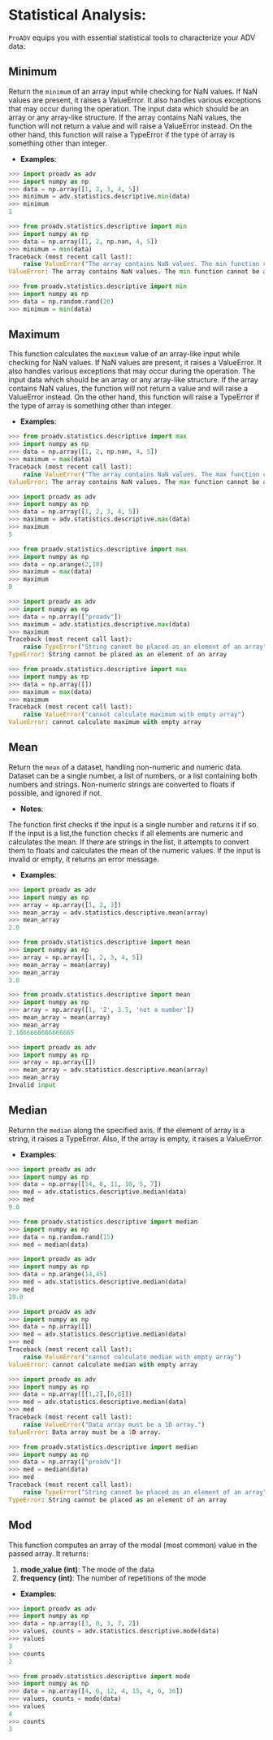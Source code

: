 # Statistical Analysis: 
`ProADV` equips you with essential statistical tools to characterize your ADV data:

## Minimum

Return the `minimum` of an array input while checking for NaN values. If NaN values are present, it raises a ValueError. 
It also handles various exceptions that may occur during the operation.
The input data which should be an array or any array-like structure.
If the array contains NaN values, the function will not return a value and will raise a ValueError instead.
On the other hand, this function will raise a TypeError if the type of array is something other than integer.

- **Examples**:

```python
>>> import proadv as adv 
>>> import numpy as np
>>> data = np.array([1, 2, 3, 4, 5])
>>> minimum = adv.statistics.descriptive.min(data)
>>> minimum
1
```

```python
>>> from proadv.statistics.descriptive import min
>>> import numpy as np
>>> data = np.array([1, 2, np.nan, 4, 5])
>>> minimum = min(data)
Traceback (most recent call last):
    raise ValueError("The array contains NaN values. The min function cannot be applied to arrays with NaN values.")
ValueError: The array contains NaN values. The min function cannot be applied to arrays with NaN values.
```

```python
>>> from proadv.statistics.descriptive import min 
>>> import numpy as np
>>> data = np.random.rand(20) 
>>> minimum = min(data)
```


## Maximum

This function calculates the `maximum` value of an array-like input while checking for NaN values. If NaN values are 
present, it raises a ValueError. It also handles various exceptions that may occur during the operation.
The input data which should be an array or any array-like structure. 
If the array contains NaN values, the function will not return a value and will raise a ValueError instead.
On the other hand, this function will raise a TypeError if the type of array is something other than integer.

- **Examples**:

```python
>>> from proadv.statistics.descriptive import max
>>> import numpy as np
>>> data = np.array([1, 2, np.nan, 4, 5])
>>> maximum = max(data)
Traceback (most recent call last):
    raise ValueError("The array contains NaN values. The max function cannot be applied to arrays with NaN values.")
ValueError: The array contains NaN values. The max function cannot be applied to arrays with NaN values.
```

```python
>>> import proadv as adv 
>>> import numpy as np
>>> data = np.array([1, 2, 3, 4, 5])
>>> maximum = adv.statistics.descriptive.max(data)
>>> maximum
5
```

```python
>>> from proadv.statistics.descriptive import max 
>>> import numpy as np
>>> data = np.arange(2,10)
>>> maximum = max(data)
>>> maximum
9
```

```python
>>> import proadv as adv 
>>> import numpy as np
>>> data = np.array(["proadv"])
>>> maximum = adv.statistics.descriptive.max(data)
>>> maximum
Traceback (most recent call last):
    raise TypeError("String cannot be placed as an element of an array")
TypeError: String cannot be placed as an element of an array
```

```python
>>> from proadv.statistics.descriptive import max 
>>> import numpy as np
>>> data = np.array([])
>>> maximum = max(data)
>>> maximum
Traceback (most recent call last):
    raise ValueError("cannot calculate maximum with empty array")
ValueError: cannot calculate maximum with empty array
```


## Mean

Return the `mean` of a dataset, handling non-numeric and numeric data. Dataset can be a single number, a list of numbers, 
or a list containing both numbers and strings. Non-numeric strings are converted to floats if possible, and ignored if 
not. 

- **Notes**:

The function first checks if the input is a single number and returns it if so. If the input is a list,the function
checks if all elements are numeric and calculates the mean. If there are strings in the list, it attempts to convert
them to floats and calculates the mean of the numeric values. If the input is invalid or empty, it returns an error message.

- **Examples**:

```python
>>> import proadv as adv 
>>> import numpy as np
>>> array = np.array([1, 2, 3])
>>> mean_array = adv.statistics.descriptive.mean(array)
>>> mean_array
2.0
```

```python
>>> from proadv.statistics.descriptive import mean 
>>> import numpy as np
>>> array = np.array([1, 2, 3, 4, 5])
>>> mean_array = mean(array)
>>> mean_array
3.0
```

```python
>>> from proadv.statistics.descriptive import mean 
>>> import numpy as np
>>> array = np.array([1, '2', 3.5, 'not a number'])
>>> mean_array = mean(array)
>>> mean_array
2.1666666666666665
```

```python
>>> import proadv as adv 
>>> import numpy as np
>>> array = np.array([])
>>> mean_array = adv.statistics.descriptive.mean(array)
>>> mean_array
Invalid input
```


## Median

Returnn the `median` along the specified axis. If the element of array is a string, it raises a TypeError. 
Also, If the array is empty, it raises a ValueError.

- **Examples**:

```python
>>> import proadv as adv
>>> import numpy as np
>>> data = np.array([14, 8, 11, 10, 5, 7])
>>> med = adv.statistics.descriptive.median(data)
>>> med
9.0
```

```python
>>> from proadv.statistics.descriptive import median
>>> import numpy as np
>>> data = np.random.rand(15)
>>> med = median(data) 
```

```python
>>> import proadv as adv
>>> import numpy as np 
>>> data = np.arange(14,45)
>>> med = adv.statistics.descriptive.median(data)
>>> med
29.0
```

```python
>>> import proadv as adv
>>> import numpy as np 
>>> data = np.array([])
>>> med = adv.statistics.descriptive.median(data)
>>> med
Traceback (most recent call last):
    raise ValueError("cannot calculate median with empty array")
ValueError: cannot calculate median with empty array
```

```python
>>> import proadv as adv
>>> import numpy as np 
>>> data = np.array([[1,2],[6,8]])
>>> med = adv.statistics.descriptive.median(data)
>>> med
Traceback (most recent call last):
    raise ValueError("Data array must be a 1D array.")
ValueError: Data array must be a 1D array.
```

```python
>>> from proadv.statistics.descriptive import median
>>> import numpy as np
>>> data = np.array(["proadv"])
>>> med = median(data) 
>>> med
Traceback (most recent call last):
    raise TypeError("String cannot be placed as an element of an array")
TypeError: String cannot be placed as an element of an array
```


## Mod

This function computes an array of the modal (most common) value in the passed array. 
It returns:
1. **mode_value (int)**: The mode of the data
2. **frequency (int)**: The number of repetitions of the mode

- **Examples**:

```python
>>> import proadv as adv
>>> import numpy as np
>>> data = np.array([3, 0, 3, 7, 2])
>>> values, counts = adv.statistics.descriptive.mode(data)
>>> values
3
>>> counts
2
```

```python
>>> from proadv.statistics.descriptive import mode
>>> import numpy as np
>>> data = np.array([4, 6, 12, 4, 15, 4, 6, 16])
>>> values, counts = mode(data)
>>> values
4
>>> counts
3
```